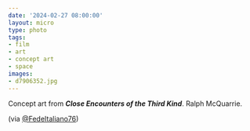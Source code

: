 ```yaml
---
date: '2024-02-27 08:00:00'
layout: micro
type: photo
tags:
- film
- art
- concept art
- space
images:
- d7906352.jpg
---
```


Concept art from _**Close Encounters of the Third Kind**_. Ralph McQuarrie.  
  
(via [@FedeItaliano76](https://x.com/FedeItaliano76/status/1762097828388536438?s=20))
